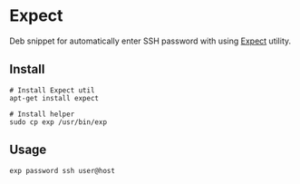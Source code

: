 # Expect
Deb snippet for automatically enter SSH password with using [Expect](https://en.wikipedia.org/wiki/Expect) utility.

## Install

    # Install Expect util
    apt-get install expect
     
    # Install helper
    sudo cp exp /usr/bin/exp

## Usage

    exp password ssh user@host
